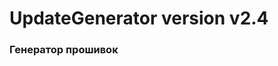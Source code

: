 # UpdateGenerator version v2.4[](https://192.168.1.131/sw-tools/ug/-/blob/main/icon.png) 
### Генератор прошивок
